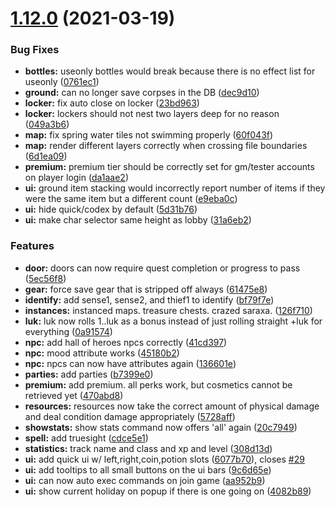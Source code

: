 # [1.12.0](https://github.com/landoftherair/lotr2/compare/v1.11.0...v1.12.0) (2021-03-19)


### Bug Fixes

* **bottles:** useonly bottles would break because there is no effect list for useonly ([0761ec1](https://github.com/landoftherair/lotr2/commit/0761ec1fc297a4c452d10343e73faeebde2bcfe5))
* **ground:** can no longer save corpses in the DB ([dec9d10](https://github.com/landoftherair/lotr2/commit/dec9d10d6c68d98ce06ac39bb3bf8497e31fada9))
* **locker:** fix auto close on locker ([23bd963](https://github.com/landoftherair/lotr2/commit/23bd9635f80ba670c271bb82d195108e213b0f0c))
* **locker:** lockers should not nest two layers deep for no reason ([049a3b6](https://github.com/landoftherair/lotr2/commit/049a3b665825d5484dc386fa7d4aae8cf84d402b))
* **map:** fix spring water tiles not swimming properly ([60f043f](https://github.com/landoftherair/lotr2/commit/60f043f309692f887fa9d69390f524ef3cca60f4))
* **map:** render different layers correctly when crossing file boundaries ([6d1ea09](https://github.com/landoftherair/lotr2/commit/6d1ea0905bddbed39b1de5b9c0c9d3b0bcda4d68))
* **premium:** premium tier should be correctly set for gm/tester accounts on player login ([da1aae2](https://github.com/landoftherair/lotr2/commit/da1aae223f2f24b70dee2c622fae6cec1996590e))
* **ui:** ground item stacking would incorrectly report number of items if they were the same item but a different count ([e9eba0c](https://github.com/landoftherair/lotr2/commit/e9eba0c3a957d56f807a85489e09587de84e485e))
* **ui:** hide quick/codex by default ([5d31b76](https://github.com/landoftherair/lotr2/commit/5d31b76eb26970033917a5e4d5c88bd950cff7d4))
* **ui:** make char selector same height as lobby ([31a6eb2](https://github.com/landoftherair/lotr2/commit/31a6eb2a7621f192c63455d68aa3090fb0338c0b))


### Features

* **door:** doors can now require quest completion or progress to pass ([5ec56f8](https://github.com/landoftherair/lotr2/commit/5ec56f861789abb6f5b8c6f19c2df317d958c6da))
* **gear:** force save gear that is stripped off always ([61475e8](https://github.com/landoftherair/lotr2/commit/61475e8a1b380260f3b8605d5676d67c2549935e))
* **identify:** add sense1, sense2, and thief1 to identify ([bf79f7e](https://github.com/landoftherair/lotr2/commit/bf79f7e0f1c1c67257f830a9846e117f69e7e6a9))
* **instances:** instanced maps. treasure chests. crazed saraxa. ([126f710](https://github.com/landoftherair/lotr2/commit/126f71036f5a210903df7178fff090c68cbd0121))
* **luk:** luk now rolls 1..luk as a bonus instead of just rolling straight +luk for everything ([0a91574](https://github.com/landoftherair/lotr2/commit/0a915744acad0c90568c3a07739e3ad2f4ab82f3))
* **npc:** add hall of heroes npcs correctly ([41cd397](https://github.com/landoftherair/lotr2/commit/41cd397c8975a653c1046d1dfb08e55ef1c029f7))
* **npc:** mood attribute works ([45180b2](https://github.com/landoftherair/lotr2/commit/45180b20b552835f564e97309b9ee1843bad81db))
* **npc:** npcs can now have attributes again ([136601e](https://github.com/landoftherair/lotr2/commit/136601e91b953923fb6213ef7bd78268019091d7))
* **parties:** add parties ([b7399e0](https://github.com/landoftherair/lotr2/commit/b7399e00e51c418691b3dbe43902a0e0fb186d94))
* **premium:** add premium. all perks work, but cosmetics cannot be retrieved yet ([470abd8](https://github.com/landoftherair/lotr2/commit/470abd8ba7f4804635e9e7b51b8aae3e2492bb20))
* **resources:** resources now take the correct amount of physical damage and deal condition damage appropriately ([5728aff](https://github.com/landoftherair/lotr2/commit/5728aff2bfc3aebb73ee360b35630b6f756796ec))
* **showstats:** show stats command now offers 'all' again ([20c7949](https://github.com/landoftherair/lotr2/commit/20c7949eb3467bfe2651d50cfeec6b3cb02d2c7a))
* **spell:** add truesight ([cdce5e1](https://github.com/landoftherair/lotr2/commit/cdce5e1295e089dcb13fffd49876fd8b1e4b90de))
* **statistics:** track name and class and xp and level ([308d13d](https://github.com/landoftherair/lotr2/commit/308d13d7c3a6232f35f1121c7ded3b23e7ff0dbe))
* **ui:** add quick ui w/ left,right,coin,potion slots ([6077b70](https://github.com/landoftherair/lotr2/commit/6077b709171ea95fb063cc8e72affef50c1fbf57)), closes [#29](https://github.com/landoftherair/lotr2/issues/29)
* **ui:** add tooltips to all small buttons on the ui bars ([9c6d65e](https://github.com/landoftherair/lotr2/commit/9c6d65e5b7de4cca308b3765d48ae903714bbc0e))
* **ui:** can now auto exec commands on join game ([aa952b9](https://github.com/landoftherair/lotr2/commit/aa952b9c1a073d47a5759e3ce604e3ee5fdf1d75))
* **ui:** show current holiday on popup if there is one going on ([4082b89](https://github.com/landoftherair/lotr2/commit/4082b895a92380bdf394682d92b5f19d99b3be11))



